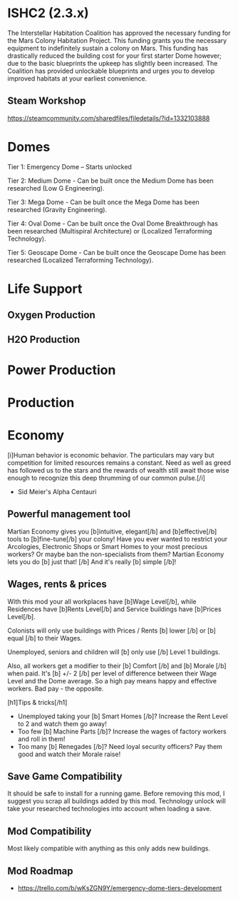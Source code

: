 # ISHC2 (2.3.x)

The Interstellar Habitation Coalition has approved the necessary funding for the Mars Colony Habitation Project. This funding grants you the necessary equipment to indefinitely sustain a colony on Mars. This funding has drastically reduced the building cost for your first starter Dome however; due to the basic blueprints the upkeep has slightly been increased. The Coalition has provided unlockable blueprints and urges you to develop improved habitats at your earliest convenience.

## Steam Workshop

https://steamcommunity.com/sharedfiles/filedetails/?id=1332103888

# Domes 

Tier 1: Emergency Dome – Starts unlocked

Tier 2: Medium Dome - Can be built once the Medium Dome has been researched (Low G Engineering).

Tier 3: Mega Dome - Can be built once the Mega Dome has been researched (Gravity Engineering).

Tier 4: Oval Dome - Can be built once the Oval Dome Breakthrough has been researched (Multispiral Architecture) or (Localized Terraforming Technology).

Tier 5: Geoscape Dome - Can be built once the Geoscape Dome has been researched (Localized Terraforming Technology).

# Life Support

## Oxygen Production

## H2O Production

# Power Production

# Production

# Economy
[i]Human behavior is economic behavior. The particulars may vary but competition for limited resources remains a constant. Need as well as greed has followed us to the stars and the rewards of wealth still await those wise enough to recognize this deep thrumming of our common pulse.[/i]
- Sid Meier's Alpha Centauri

## Powerful management tool
Martian Economy gives you [b]intuitive, elegant[/b] and [b]effective[/b] tools to [b]fine-tune[/b] your colony!
Have you ever wanted to restrict your Arcologies, Electronic Shops or Smart Homes to your most precious workers? Or maybe ban the non-specialists from them? 
Martian Economy lets you do [b] just that! [/b] And it's really [b] simple [/b]!

## Wages, rents & prices
With this mod your all workplaces have [b]Wage Level[/b], while Residences have [b]Rents Level[/b] and Service buildings have [b]Prices Level[/b].

Colonists will only use buildings with Prices / Rents [b] lower [/b] or [b] equal [/b] to their Wages.

Unemployed, seniors and children will [b] only use [/b] Level 1 buildings.

Also, all workers get a modifier to their [b] Comfort [/b] and [b] Morale [/b] when paid. It's [b] +/- 2 [/b] per level of difference between their Wage Level and the Dome average. So a high pay means happy and effective workers. Bad pay - the opposite.

[h1]Tips & tricks[/h1]
- Unemployed taking your [b] Smart Homes [/b]? Increase the Rent Level to 2 and watch them go away!
- Too few [b] Machine Parts [/b]? Increase the wages of factory workers and roll in them!
- Too many [b] Renegades [/b]? Need loyal security officers? Pay them good and watch their Morale raise!

## Save Game Compatibility 
It should be safe to install for a running game. Before removing this mod, I suggest you scrap all buildings added by this mod.
Technology unlock will take your researched technologies into account when loading a save.

## Mod Compatibility 
Most likely compatible with anything as this only adds new buildings.

## Mod Roadmap 
- https://trello.com/b/wKsZGN9Y/emergency-dome-tiers-development
